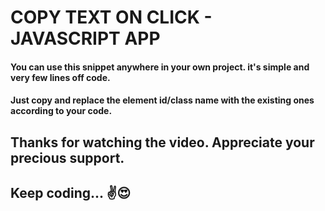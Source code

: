 # COPY TEXT ON CLICK - JAVASCRIPT APP

#### You can use this snippet anywhere in your own project. it's simple and very few lines off code.

#### Just copy and replace the element id/class name with the existing ones according to your code.

## Thanks for watching the video. Appreciate your precious support. 

## Keep coding... ✌😍
